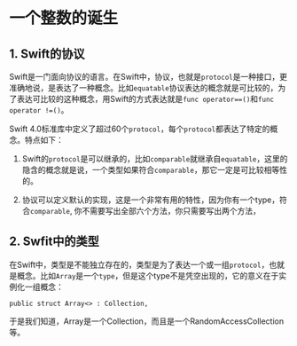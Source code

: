 # 一个整数的诞生

## 1. Swift的协议

Swift是一门面向协议的语言。在Swift中，协议，也就是`protocol`是一种接口，更准确地说，是表达了一种概念。比如`equatable`协议表达的概念就是可比较的，为了表达可比较的这种概念，用Swift的方式表达就是`func operator==()`和`func operator !=()`。

Swift 4.0标准库中定义了超过60个`protocol`，每个`protocol`都表达了特定的概念。特点如下：

1. Swift的`protocol`是可以继承的，比如`comparable`就继承自`equatable`，这里的隐含的概念就是说，一个类型如果符合`comparable`，那它一定是可比较相等性的。

2. 协议可以定义默认的实现，这是一个非常有用的特性，因为你有一个type，符合`comparable`, 你不需要写出全部六个方法，你只需要写出两个方法，

## 2. Swfit中的类型

在Swift中，类型是不能独立存在的，类型是为了表达一个或一组`protocol`，也就是概念。比如`Array`是一个`type`，但是这个type不是凭空出现的，它的意义在于实例化一组概念：

```
public struct Array<> : Collection, 

```

于是我们知道，Array是一个Collection，而且是一个RandomAccessCollection等。